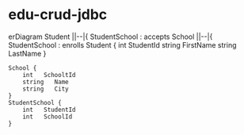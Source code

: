 # edu-crud-jdbc

erDiagram
Student ||--|{ StudentSchool : accepts
    School ||--|{ StudentSchool : enrolls
   Student {
        int   StudentId
        string   FirstName
        string   LastName
    }

    School {
        int   SchooltId
        string   Name
        string   City
    }
    StudentSchool {
        int   StudentId
        int   SchoolId
    }
